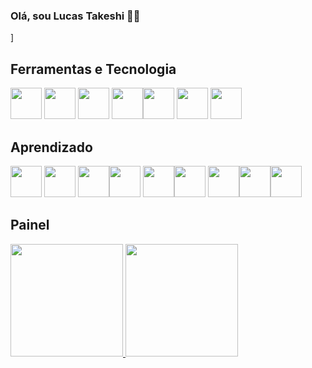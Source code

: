 ### Olá, sou Lucas Takeshi 🧑‍💻
<!--
**luctakeshi/luctakeshi** is a ✨ _special_ ✨ repository because its `README.md` (this file) appears on your GitHub profile.

Here are some ideas to get you started:

- 🔭 I’m currently working on ...
- 🌱 I’m currently learning ...
- 👯 I’m looking to collaborate on ...
- 🤔 I’m looking for help with ...
- 💬 Ask me about ...
- 📫 How to reach me: ...
- 😄 Pronouns: ...
- ⚡ Fun fact: ...
-->]

## Ferramentas e Tecnologia

<img src="https://cdn.jsdelivr.net/gh/devicons/devicon/icons/github/github-original.svg" widht="50"  height= "50" /> <img src="https://cdn.jsdelivr.net/gh/devicons/devicon/icons/vscode/vscode-plain.svg" widht= "50" height= "50" /> 
<img src="https://cdn.jsdelivr.net/gh/devicons/devicon@latest/icons/unrealengine/unrealengine-original.svg" widght = "50" height = "50"/> <img src="https://cdn.jsdelivr.net/gh/devicons/devicon@latest/icons/androidstudio/androidstudio-original-wordmark.svg" widght = "50" height = "50"/><img src="https://cdn.jsdelivr.net/gh/devicons/devicon@latest/icons/mysql/mysql-original.svg" widght = "50" height = "50" /> <img src="https://cdn.jsdelivr.net/gh/devicons/devicon@latest/icons/eclipse/eclipse-original.svg" widght = "50" height = "50" />
<img src="https://cdn.jsdelivr.net/gh/devicons/devicon@latest/icons/amazonwebservices/amazonwebservices-original-wordmark.svg" widght = "50" height = "50"/>
          
          
          
          
          
          
          
          

## Aprendizado
<img src="https://cdn.jsdelivr.net/gh/devicons/devicon/icons/html5/html5-original-wordmark.svg" widht="50"  height= "50" /> <img src="https://cdn.jsdelivr.net/gh/devicons/devicon/icons/css3/css3-original-wordmark.svg" widht="50" height= "50"/>
<img src="https://www.iconfinder.com/icons/282802/javascript_js_icon" widht="50" height= "50"/><img src="https://cdn.jsdelivr.net/gh/devicons/devicon@latest/icons/java/java-original.svg" widht="50" height= "50"/>
<img src="https://cdn.jsdelivr.net/gh/devicons/devicon@latest/icons/javascript/javascript-original.svg" widht="50" height= "50" /><img src="https://cdn.jsdelivr.net/gh/devicons/devicon@latest/icons/python/python-original.svg" widht="50" height= "50"/>
<img src="https://cdn.jsdelivr.net/gh/devicons/devicon@latest/icons/kotlin/kotlin-original.svg" widght = "50" height = "50" /><img src="https://cdn.jsdelivr.net/gh/devicons/devicon@latest/icons/mysql/mysql-original.svg"  widght = "50" height = "50" /><img src="https://cdn.jsdelivr.net/gh/devicons/devicon@latest/icons/php/php-plain.svg" widght = "50" height = "50" />
          
          
          
          

## Painel 

<div> 
  <a href="https://luctakeshi">
    <img height="180em" src="https://github-readme-stats.vercel.app/api/top-langs/?username=luctakeshi&layout=compact&langs_count=7&theme=dracula"/>
    <img height="180em" src="https://github-readme-stats.vercel.app/api?username=luctakeshi&show_icons=true&theme=dracula&include_all_commits=true&count_private=true"/> 
    </div>
  
